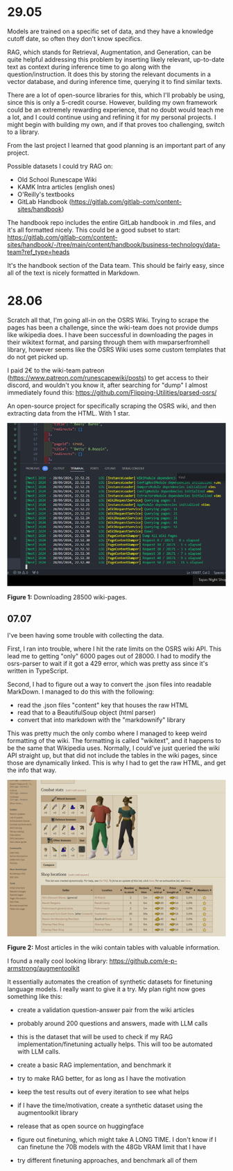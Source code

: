 # 29.05

Models are trained on a specific set of data, and they have a knowledge cutoff date, so often they don't know specifics.

RAG, which stands for Retrieval, Augmentation, and Generation, can be quite helpful addressing this problem by inserting likely relevant, up-to-date text as context during inference time to go along with the question/instruction. It does this by storing the relevant documents in a vector database, and during inference time, querying it to find similar texts.

There are a lot of open-source libraries for this, which I'll probably be using, since this is only a 5-credit course. However, building my own framework could be an extremely rewarding experience, that no doubt would teach me a lot, and I could continue using and refining it for my personal projects. I might begin with building my own, and if that proves too challenging, switch to a library.

From the last project I learned that good planning is an important part of any project.

Possible datasets I could try RAG on:

- Old School Runescape Wiki
- KAMK Intra articles (english ones)
- O'Reilly's textbooks
- GitLab Handbook (https://gitlab.com/gitlab-com/content-sites/handbook)

The handbook repo includes the entire GitLab handbook in .md files, and it's all formatted nicely.
This could be a good subset to start: https://gitlab.com/gitlab-com/content-sites/handbook/-/tree/main/content/handbook/business-technology/data-team?ref_type=heads

It's the handbook section of the Data team. This should be fairly easy, since all of the text is nicely formatted in Markdown.

# 28.06

Scratch all that, I'm going all-in on the OSRS Wiki. Trying to scrape the pages has been a challenge, since the wiki-team does not provide dumps like wikipedia does. I have been successful in downloading the pages in their wikitext format, and parsing through them with mwparserfromhell library, however seems like the OSRS Wiki uses some custom templates that do not get picked up.

I paid 2€ to the wiki-team patreon (https://www.patreon.com/runescapewiki/posts) to get access to their discord, and wouldn't you know it, after searching for "dump" I almost immediately found this: https://github.com/Flipping-Utilities/parsed-osrs/

An open-source project for specifically scraping the OSRS wiki, and then extracting data from the HTML. With 1 star.



![alt text](image.png)

**Figure 1:** Downloading 28500 wiki-pages.

## 07.07

I've been having some trouble with collecting the data.

First, I ran into trouble, where I hit the rate limits on the OSRS wiki API. This lead me to getting "only" 6000 pages out of 28000. I had to modify the osrs-parser to wait if it got a 429 error, which was pretty ass since it's written in TypeScript.

Second, I had to figure out a way to convert the .json files into readable MarkDown. I managed to do this with the following:

- read the .json files "content" key that houses the raw HTML
- read that to a BeautifulSoup object (html parser)
- convert that into markdown with the "markdownify" library

This was pretty much the only combo where I managed to keep weird formatting of the wiki. The formatting is called "wikitext", and it happens to be the same that Wikipedia uses. Normally, I could've just queried the wiki API straight up, but that did not include the tables in the wiki pages, since those are dynamically linked. This is why I had to get the raw HTML, and get the info that way.

![alt text](image-1.png)

**Figure 2:** Most articles in the wiki contain tables with valuable information.

I found a really cool looking library: https://github.com/e-p-armstrong/augmentoolkit

It essentially automates the creation of synthetic datasets for finetuning language models. I really want to give it a try. My plan right now goes something like this:

- create a validation question-answer pair from the wiki articles
- probably around 200 questions and answers, made with LLM calls
- this is the dataset that will be used to check if my RAG implementation/finetuning actually helps. This will too be automated with LLM calls.

- create a basic RAG implementation, and benchmark it
- try to make RAG better, for as long as I have the motivation
- keep the test results out of every iteration to see what helps

- if I have the time/motivation, create a synthetic dataset using the augmentoolkit library
- release that as open source on huggingface
- figure out finetuning, which might take A LONG TIME. I don't know if I can finetune the 70B models with the 48Gb VRAM limit that I have
- try different finetuning approaches, and benchmark all of them